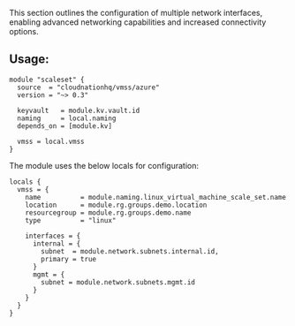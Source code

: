 This section outlines the configuration of multiple network interfaces, enabling advanced networking capabilities and increased connectivity options.

## Usage:

```hcl
module "scaleset" {
  source  = "cloudnationhq/vmss/azure"
  version = "~> 0.3"

  keyvault   = module.kv.vault.id
  naming     = local.naming
  depends_on = [module.kv]

  vmss = local.vmss
}
```

The module uses the below locals for configuration:

```hcl
locals {
  vmss = {
    name          = module.naming.linux_virtual_machine_scale_set.name
    location      = module.rg.groups.demo.location
    resourcegroup = module.rg.groups.demo.name
    type          = "linux"

    interfaces = {
      internal = {
        subnet  = module.network.subnets.internal.id,
        primary = true
      }
      mgmt = {
        subnet = module.network.subnets.mgmt.id
      }
    }
  }
}
```
